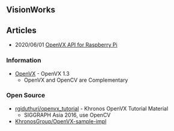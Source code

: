 ## VisionWorks


## Articles
- 2020/06/01 [OpenVX API for Raspberry Pi](https://www.raspberrypi.org/blog/openvx-api-for-raspberry-pi/)


### Information
- [OpenVX](https://www.khronos.org/openvx/) - OpenVX 1.3
    - OpenVX and OpenCV are Complementary



### Open Source
- [rgiduthuri/openvx_tutorial](https://github.com/rgiduthuri/openvx_tutorial) - Khronos OpenVX Tutorial Material
    - SIGGRAPH Asia 2016, use OpenCV
- [KhronosGroup/OpenVX-sample-impl](https://github.com/KhronosGroup/OpenVX-sample-impl) 


